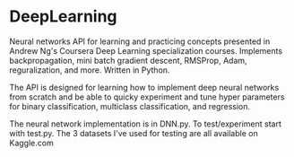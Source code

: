 # DeepLearning
Neural networks API for learning and practicing concepts presented in Andrew Ng's Coursera Deep Learning specialization courses. Implements backpropagation, mini batch gradient descent, RMSProp, Adam, reguralization, and more. Written in Python.

The API is designed for learning how to implement deep neural networks from scratch and be able to quicky experiment and tune hyper parameters for binary classification, multiclass classification, and regression.

The neural network implementation is in DNN.py. To test/experiment start with test.py. The 3 datasets I've used for testing are all available on Kaggle.com
